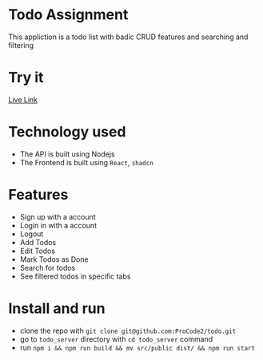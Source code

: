 # Todo Assignment
This appliction is a todo list with badic CRUD features and searching and filtering

# Try it
[Live Link](https://todo-ql1h.onrender.com/)

# Technology used
- The API is built using Nodejs
- The Frontend is built using `React`, `shadcn`

# Features
- Sign up with a account
- Login in with a account
- Logout
- Add Todos
- Edit Todos
- Mark Todos as Done
- Search for todos
- See filtered todos in specific tabs

# Install and run
- clone the repo with `git clone git@github.com:ProCode2/todo.git`
- go to `todo_server` directory with `cd todo_server` command
- run `npm i && npm run build && mv src/public dist/ && npm run start`
